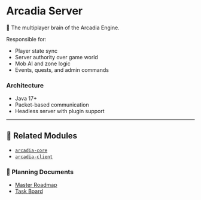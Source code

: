 # Arcadia Server

🧠 The multiplayer brain of the Arcadia Engine.

Responsible for:
- Player state sync
- Server authority over game world
- Mob AI and zone logic
- Events, quests, and admin commands

### Architecture
- Java 17+
- Packet-based communication
- Headless server with plugin support

---

## 🔗 Related Modules
- [`arcadia-core`](https://github.com/arcadia-engine/arcadia-core)
- [`arcadia-client`](https://github.com/arcadia-engine/arcadia-client)


### 🔗 Planning Documents

- [Master Roadmap](https://github.com/arcadia-engine/arcadia-planning/blob/main/ROADMAP.md)
- [Task Board](https://github.com/arcadia-engine/arcadia-planning/blob/main/project-board.md)
